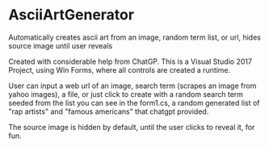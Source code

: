 # AsciiArtGenerator
Automatically creates ascii art from an image, random term list, or url, hides source image until user reveals

Created with considerable help from ChatGP. This is a Visual Studio 2017 Project, using Win Forms, where all controls are created a runtime.

User can input a web url of an image, search term (scrapes an image from yahoo images), a file, or just click to create with a random search term seeded from the list you can see in the form1.cs, a random generated list of "rap artists" and "famous americans" that chatgpt provided.

The source image is hidden by default, until the user clicks to reveal it, for fun.
